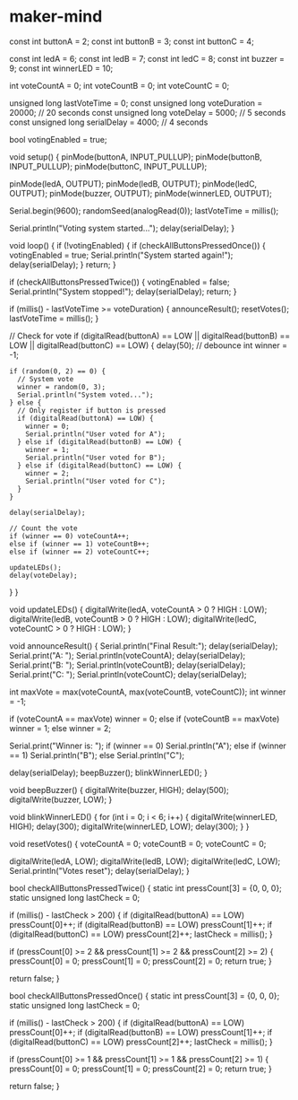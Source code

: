 # maker-mind
const int buttonA = 2;
const int buttonB = 3;
const int buttonC = 4;

const int ledA = 6;
const int ledB = 7;
const int ledC = 8;
const int buzzer = 9;
const int winnerLED = 10;

int voteCountA = 0;
int voteCountB = 0;
int voteCountC = 0;

unsigned long lastVoteTime = 0;
const unsigned long voteDuration = 20000; // 20 seconds
const unsigned long voteDelay = 5000; // 5 seconds
const unsigned long serialDelay = 4000; // 4 seconds

bool votingEnabled = true;

void setup() {
  pinMode(buttonA, INPUT_PULLUP);
  pinMode(buttonB, INPUT_PULLUP);
  pinMode(buttonC, INPUT_PULLUP);

  pinMode(ledA, OUTPUT);
  pinMode(ledB, OUTPUT);
  pinMode(ledC, OUTPUT);
  pinMode(buzzer, OUTPUT);
  pinMode(winnerLED, OUTPUT);

  Serial.begin(9600);
  randomSeed(analogRead(0));
  lastVoteTime = millis();

  Serial.println("Voting system started...");
  delay(serialDelay);
}

void loop() {
  if (!votingEnabled) {
    if (checkAllButtonsPressedOnce()) {
      votingEnabled = true;
      Serial.println("System started again!");
      delay(serialDelay);
    }
    return;
  }

  if (checkAllButtonsPressedTwice()) {
    votingEnabled = false;
    Serial.println("System stopped!");
    delay(serialDelay);
    return;
  }

  if (millis() - lastVoteTime >= voteDuration) {
    announceResult();
    resetVotes();
    lastVoteTime = millis();
  }

  // Check for vote
  if (digitalRead(buttonA) == LOW || digitalRead(buttonB) == LOW || digitalRead(buttonC) == LOW) {
    delay(50); // debounce
    int winner = -1;

    if (random(0, 2) == 0) {
      // System vote
      winner = random(0, 3);
      Serial.println("System voted...");
    } else {
      // Only register if button is pressed
      if (digitalRead(buttonA) == LOW) {
        winner = 0;
        Serial.println("User voted for A");
      } else if (digitalRead(buttonB) == LOW) {
        winner = 1;
        Serial.println("User voted for B");
      } else if (digitalRead(buttonC) == LOW) {
        winner = 2;
        Serial.println("User voted for C");
      }
    }

    delay(serialDelay);

    // Count the vote
    if (winner == 0) voteCountA++;
    else if (winner == 1) voteCountB++;
    else if (winner == 2) voteCountC++;

    updateLEDs();
    delay(voteDelay);
  }
}

void updateLEDs() {
  digitalWrite(ledA, voteCountA > 0 ? HIGH : LOW);
  digitalWrite(ledB, voteCountB > 0 ? HIGH : LOW);
  digitalWrite(ledC, voteCountC > 0 ? HIGH : LOW);
}

void announceResult() {
  Serial.println("Final Result:");
  delay(serialDelay);
  Serial.print("A: "); Serial.println(voteCountA); delay(serialDelay);
  Serial.print("B: "); Serial.println(voteCountB); delay(serialDelay);
  Serial.print("C: "); Serial.println(voteCountC); delay(serialDelay);

  int maxVote = max(voteCountA, max(voteCountB, voteCountC));
  int winner = -1;

  if (voteCountA == maxVote) winner = 0;
  else if (voteCountB == maxVote) winner = 1;
  else winner = 2;

  Serial.print("Winner is: ");
  if (winner == 0) Serial.println("A");
  else if (winner == 1) Serial.println("B");
  else Serial.println("C");

  delay(serialDelay);
  beepBuzzer();
  blinkWinnerLED();
}

void beepBuzzer() {
  digitalWrite(buzzer, HIGH);
  delay(500);
  digitalWrite(buzzer, LOW);
}

void blinkWinnerLED() {
  for (int i = 0; i < 6; i++) {
    digitalWrite(winnerLED, HIGH);
    delay(300);
    digitalWrite(winnerLED, LOW);
    delay(300);
  }
}

void resetVotes() {
  voteCountA = 0;
  voteCountB = 0;
  voteCountC = 0;

  digitalWrite(ledA, LOW);
  digitalWrite(ledB, LOW);
  digitalWrite(ledC, LOW);
  Serial.println("Votes reset");
  delay(serialDelay);
}

bool checkAllButtonsPressedTwice() {
  static int pressCount[3] = {0, 0, 0};
  static unsigned long lastCheck = 0;

  if (millis() - lastCheck > 200) {
    if (digitalRead(buttonA) == LOW) pressCount[0]++;
    if (digitalRead(buttonB) == LOW) pressCount[1]++;
    if (digitalRead(buttonC) == LOW) pressCount[2]++;
    lastCheck = millis();
  }

  if (pressCount[0] >= 2 && pressCount[1] >= 2 && pressCount[2] >= 2) {
    pressCount[0] = 0;
    pressCount[1] = 0;
    pressCount[2] = 0;
    return true;
  }

  return false;
}

bool checkAllButtonsPressedOnce() {
  static int pressCount[3] = {0, 0, 0};
  static unsigned long lastCheck = 0;

  if (millis() - lastCheck > 200) {
    if (digitalRead(buttonA) == LOW) pressCount[0]++;
    if (digitalRead(buttonB) == LOW) pressCount[1]++;
    if (digitalRead(buttonC) == LOW) pressCount[2]++;
    lastCheck = millis();
  }

  if (pressCount[0] >= 1 && pressCount[1] >= 1 && pressCount[2] >= 1) {
    pressCount[0] = 0;
    pressCount[1] = 0;
    pressCount[2] = 0;
    return true;
  }

  return false;
}
